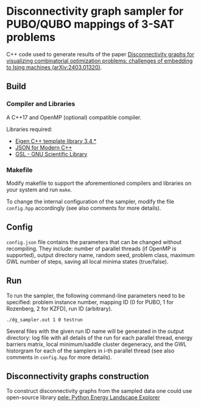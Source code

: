 # Disconnectivity graph sampler for PUBO/QUBO mappings of 3-SAT problems

C++ code used to generate results of the paper 
[Disconnectivity graphs for visualizing combinatorial optimization problems: challenges of embedding to Ising machines (arXiv:2403.01320)](https://arxiv.org/abs/2403.01320).

## Build
### Compiler and Libraries
A C++17 and OpenMP (optional) compatible compiler. 

Libraries required:
- [Eigen C++ template library 3.4.*](https://eigen.tuxfamily.org/dox/)
- [JSON for Modern C++](https://github.com/nlohmann/json)
- [GSL - GNU Scientific Library](https://www.gnu.org/software/gsl/)

### Makefile

Modify makefile to support the aforementioned compilers and libraries on your system and run `make`.

To change the internal configuration of the sampler, modify the file `config.hpp` accordingly (see also comments for more details).

## Config
`config.json` file contains the parameters that can be changed without recompiling. They include: number of parallel threads (if OpenMP is supported), output directory name, random seed, problem class, maximum GWL number of steps, saving all local minima states (true/false).

## Run
To run the sampler, the following command-line parameters need to be specified: problem instance number, mapping ID (0 for PUBO, 1 for Rozenberg, 2 for KZFD), run ID (arbitrary).

```
./dg_sampler.out 1 0 testrun
```

Several files with the given run ID name will be generated in the output directory: log file with all details of the run for each parallel thread, energy barriers matrix, local minimum/saddle cluster degeneracy, and the GWL historgram for each of the samplers in i-th parallel thread (see also comments in `config.hpp` for more details).

## Disconnectivity graphs construction
To construct disconnectivity graphs from the sampled data one could use open-source library [pele: Python Energy Landscape Explorer](http://pele-python.github.io/pele/)